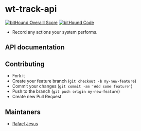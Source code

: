 # wt-track-api

[![bitHound Overalll Score](https://www.bithound.io/github/rafaeljesus/wt-track-api/badges/score.svg)](https://www.bithound.io/github/rafaeljesus/wt-track-api)
[![bitHound Code](https://www.bithound.io/github/rafaeljesus/wt-track-api/badges/code.svg)](https://www.bithound.io/github/rafaeljesus/wt-track-api)

* Record any actions your system performs.

## API documentation

## Contributing
- Fork it
- Create your feature branch (`git checkout -b my-new-feature`)
- Commit your changes (`git commit -am 'Add some feature'`)
- Push to the branch (`git push origin my-new-feature`)
- Create new Pull Request

## Maintaners

* [Rafael Jesus](https://github.com/rafaeljesus)
